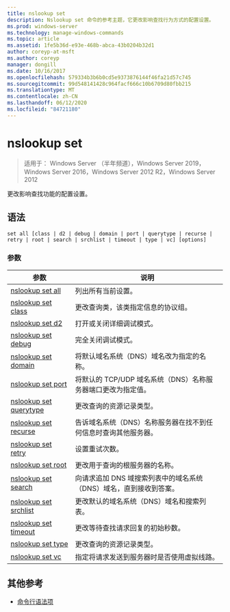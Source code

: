```yaml
---
title: nslookup set
description: Nslookup set 命令的参考主题，它更改影响查找行为方式的配置设置。
ms.prod: windows-server
ms.technology: manage-windows-commands
ms.topic: article
ms.assetid: 1fe5b36d-e93e-468b-abca-43b0204b32d1
author: coreyp-at-msft
ms.author: coreyp
manager: dongill
ms.date: 10/16/2017
ms.openlocfilehash: 579334b3b6b0cd5e9373876144f46fa21d57c745
ms.sourcegitcommit: 99d548141428c964facf666c10b6709d80fbb215
ms.translationtype: MT
ms.contentlocale: zh-CN
ms.lasthandoff: 06/12/2020
ms.locfileid: "84721180"
---
```

# <a name="nslookup-set"></a>nslookup set

> 适用于： Windows Server （半年频道），Windows Server 2019，Windows Server 2016，Windows Server 2012 R2，Windows Server 2012

更改影响查找功能的配置设置。

## <a name="syntax"></a>语法

```
set all [class | d2 | debug | domain | port | querytype | recurse | retry | root | search | srchlist | timeout | type | vc] [options]
```

### <a name="parameters"></a>参数

| 参数 | 说明 |
| --------- | ----------- |
| [nslookup set all](nslookup-set-all.md) | 列出所有当前设置。 |
| [nslookup set class](nslookup-set-class.md) | 更改查询类，该类指定信息的协议组。 |
| [nslookup set d2](nslookup-set-d2.md) | 打开或关闭详细调试模式。 |
| [nslookup set debug](nslookup-set-debug.md) | 完全关闭调试模式。 |
| [nslookup set domain](nslookup-set-domain.md) | 将默认域名系统（DNS）域名改为指定的名称。 |
| [nslookup set port](nslookup-set-port.md) | 将默认的 TCP/UDP 域名系统（DNS）名称服务器端口更改为指定值。
| [nslookup set querytype](nslookup-set-querytype.md) | 更改查询的资源记录类型。 |
| [nslookup set recurse](nslookup-set-recurse.md) | 告诉域名系统（DNS）名称服务器在找不到任何信息时查询其他服务器。 |
| [nslookup set retry](nslookup-set-retry.md) | 设置重试次数。 |
| [nslookup set root](nslookup-set-root.md) | 更改用于查询的根服务器的名称。 |
| [nslookup set search](nslookup-set-search.md) | 向请求追加 DNS 域搜索列表中的域名系统（DNS）域名，直到接收到答案。 |
| [nslookup set srchlist](nslookup-set-srchlist.md) | 更改默认的域名系统（DNS）域名和搜索列表。 |
| [nslookup set timeout](nslookup-set-timeout.md) | 更改等待查找请求回复的初始秒数。 |
| [nslookup set type](nslookup-set-type.md) | 更改查询的资源记录类型。 |
| [nslookup set vc](nslookup-set-vc.md) | 指定将请求发送到服务器时是否使用虚拟线路。 |

## <a name="additional-references"></a>其他参考

- [命令行语法项](command-line-syntax-key.md)
